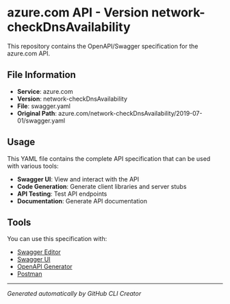 # azure.com API - Version network-checkDnsAvailability

This repository contains the OpenAPI/Swagger specification for the azure.com API.

## File Information

- **Service**: azure.com
- **Version**: network-checkDnsAvailability
- **File**: swagger.yaml
- **Original Path**: azure.com/network-checkDnsAvailability/2019-07-01/swagger.yaml

## Usage

This YAML file contains the complete API specification that can be used with various tools:

- **Swagger UI**: View and interact with the API
- **Code Generation**: Generate client libraries and server stubs
- **API Testing**: Test API endpoints
- **Documentation**: Generate API documentation

## Tools

You can use this specification with:

- [Swagger Editor](https://editor.swagger.io/)
- [Swagger UI](https://swagger.io/tools/swagger-ui/)
- [OpenAPI Generator](https://openapi-generator.tech/)
- [Postman](https://www.postman.com/)

---

*Generated automatically by GitHub CLI Creator*
